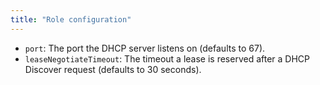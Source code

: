 ```yaml
---
title: "Role configuration"
---
```


- `port`: The port the DHCP server listens on (defaults to 67).
- `leaseNegotiateTimeout`: The timeout a lease is reserved after a DHCP Discover request (defaults to 30 seconds).

